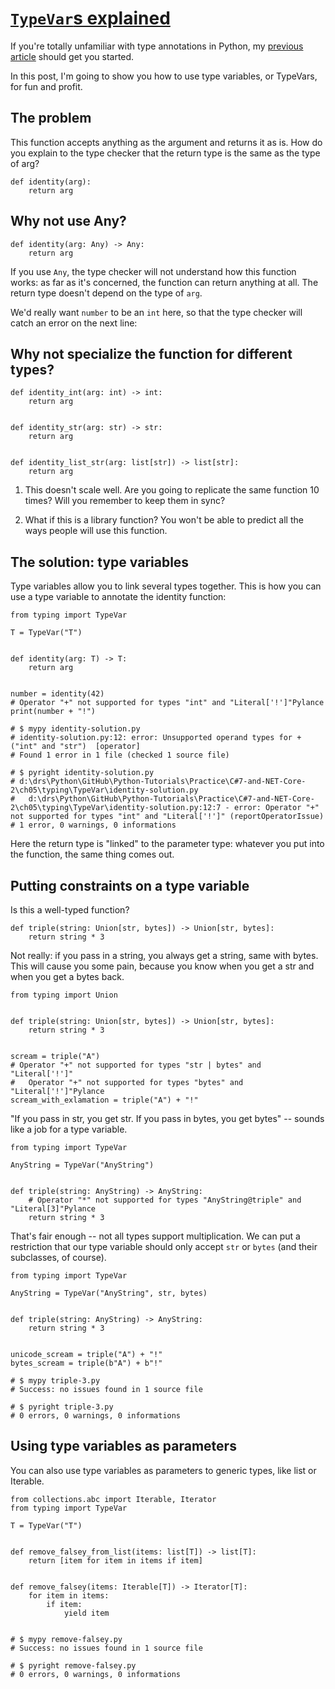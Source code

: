 # [`TypeVar`s explained](https://dev.to/decorator_factory/typevars-explained-hmo)

If you're totally unfamiliar with type annotations in Python, my [previous article](https://dev.to/decorator_factory/type-hints-in-python-tutorial-3pel) should get you started.

In this post, I'm going to show you how to use type variables, or TypeVars, for fun and profit.

## The problem

This function accepts anything as the argument and returns it as is. How do you explain to the type checker that the return type is the same as the type of arg?

```
def identity(arg):
    return arg
```

## Why not use Any?

```
def identity(arg: Any) -> Any:
    return arg
```

If you use `Any`, the type checker will not understand how this function works: as far as it's concerned, the function can return anything at all. The return type doesn't depend on the type of `arg`.

We'd really want `number` to be an `int` here, so that the type checker will catch an error on the next line:

## Why not specialize the function for different types?

```
def identity_int(arg: int) -> int:
    return arg


def identity_str(arg: str) -> str:
    return arg


def identity_list_str(arg: list[str]) -> list[str]:
    return arg
```

1.  This doesn't scale well. Are you going to replicate the same function 10 times? Will you remember to keep them in sync?

2.  What if this is a library function? You won't be able to predict all the ways people will use this function.

## The solution: type variables

Type variables allow you to link several types together. This is how you can use a type variable to annotate the identity function:

```
from typing import TypeVar

T = TypeVar("T")


def identity(arg: T) -> T:
    return arg


number = identity(42)
# Operator "+" not supported for types "int" and "Literal['!']"Pylance
print(number + "!")

# $ mypy identity-solution.py
# identity-solution.py:12: error: Unsupported operand types for + ("int" and "str")  [operator]
# Found 1 error in 1 file (checked 1 source file)

# $ pyright identity-solution.py
# d:\drs\Python\GitHub\Python-Tutorials\Practice\C#7-and-NET-Core-2\ch05\typing\TypeVar\identity-solution.py
#   d:\drs\Python\GitHub\Python-Tutorials\Practice\C#7-and-NET-Core-2\ch05\typing\TypeVar\identity-solution.py:12:7 - error: Operator "+" not supported for types "int" and "Literal['!']" (reportOperatorIssue)
# 1 error, 0 warnings, 0 informations
```

Here the return type is "linked" to the parameter type: whatever you put into the function, the same thing comes out.

## Putting constraints on a type variable

Is this a well-typed function?

```
def triple(string: Union[str, bytes]) -> Union[str, bytes]:
    return string * 3
```

Not really: if you pass in a string, you always get a string, same with bytes. This will cause you some pain, because you know when you get a str and when you get a bytes back.

```
from typing import Union


def triple(string: Union[str, bytes]) -> Union[str, bytes]:
    return string * 3


scream = triple("A")
# Operator "+" not supported for types "str | bytes" and "Literal['!']"
#   Operator "+" not supported for types "bytes" and "Literal['!']"Pylance
scream_with_exlamation = triple("A") + "!"
```

"If you pass in str, you get str. If you pass in bytes, you get bytes" -- sounds like a job for a type variable.

```
from typing import TypeVar

AnyString = TypeVar("AnyString")


def triple(string: AnyString) -> AnyString:
    # Operator "*" not supported for types "AnyString@triple" and "Literal[3]"Pylance
    return string * 3
```

That's fair enough -- not all types support multiplication. We can put a restriction that our type variable should only accept `str` or `bytes` (and their subclasses, of course).

```
from typing import TypeVar

AnyString = TypeVar("AnyString", str, bytes)


def triple(string: AnyString) -> AnyString:
    return string * 3


unicode_scream = triple("A") + "!"
bytes_scream = triple(b"A") + b"!"

# $ mypy triple-3.py
# Success: no issues found in 1 source file

# $ pyright triple-3.py
# 0 errors, 0 warnings, 0 informations
```

## Using type variables as parameters

You can also use type variables as parameters to generic types, like list or Iterable.

```
from collections.abc import Iterable, Iterator
from typing import TypeVar

T = TypeVar("T")


def remove_falsey_from_list(items: list[T]) -> list[T]:
    return [item for item in items if item]


def remove_falsey(items: Iterable[T]) -> Iterator[T]:
    for item in items:
        if item:
            yield item


# $ mypy remove-falsey.py
# Success: no issues found in 1 source file

# $ pyright remove-falsey.py
# 0 errors, 0 warnings, 0 informations
```
